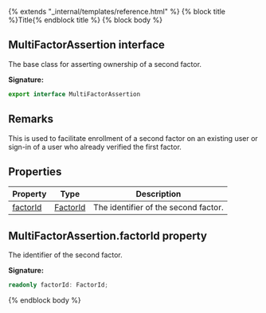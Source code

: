 {% extends "_internal/templates/reference.html" %}
{% block title %}Title{% endblock title %}
{% block body %}

## MultiFactorAssertion interface

The base class for asserting ownership of a second factor.

<b>Signature:</b>

```typescript
export interface MultiFactorAssertion 
```

## Remarks

This is used to facilitate enrollment of a second factor on an existing user or sign-in of a user who already verified the first factor.

## Properties

|  Property | Type | Description |
|  --- | --- | --- |
|  [factorId](./auth-types.multifactorassertion.md#multifactorassertionfactorid_property) | [FactorId](./auth-types.md#factorid_enum) | The identifier of the second factor. |

## MultiFactorAssertion.factorId property

The identifier of the second factor.

<b>Signature:</b>

```typescript
readonly factorId: FactorId;
```
{% endblock body %}
